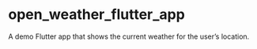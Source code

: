# open_weather_flutter_app

A demo Flutter app that shows the current weather for the user’s location.
